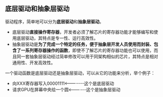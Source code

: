 ## 底层驱动和抽象层驱动

驱动程序，简单地可以分为**底层驱动**和**抽象层驱动**。

- 底层驱动**直接操作寄存器**，开发者必须了解芯片的寄存器功能才能够编写和使用底层驱动，其特点是专一性、运行高效性。
- 抽象层驱动是**为了完成一个特定的任务，便于抽象层开发人员使用而封装、包含了一系列寄存器操作的函数**，即使不了解芯片的寄存器功能也可以使用，而且同一套抽象层驱动经过简单修改可以用于同架构相似的芯片，其特点是相对通用性、开发高效性。

一个驱动函数是底层驱动还是抽象层驱动，可以从它的功能来分析，举个例子：

- 向XXX寄存器写入00001111<-------这个是底层驱动
- 请求GPU在屏幕中央绘一个圆<------这个是抽象层驱动

